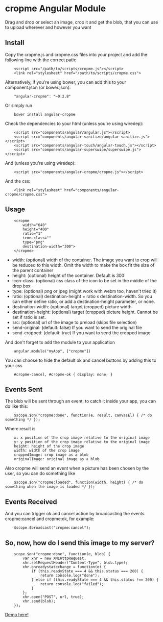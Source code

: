 cropme Angular Module
========================

Drag and drop or select an image, crop it and get the blob, that you can use to upload wherever and however you want

Install
-------

Copy the cropme.js and cropme.css files into your project and add the following line with the correct path:

		<script src="/path/to/scripts/cropme.js"></script>
		<link rel="stylesheet" href="/path/to/scripts/cropme.css">


Alternatively, if you're using bower, you can add this to your component.json (or bower.json):

		"angular-cropme": "~0.2.8"

Or simply run

		bower install angular-cropme

Check the dependencies to your html (unless you're using wiredep):

		<script src="components/angular/angular.js"></script>
		<script src="components/angular-sanitize/angular-sanitize.js"></script>
		<script src="components/angular-touch/angular-touch.js"></script>
		<script src="components/angular-superswipe/superswipe.js"></script>

And (unless you're using wiredep):

		<script src="components/angular-cropme/cropme.js"></script>

And the css:

		<link rel="stylesheet" href="components/angular-cropme/cropme.css">


Usage
-----
		<cropme
			width="640"
			height="400"
			ratio="1"
			icon-class=""
			type="png"
			destination-width="300">
		</cropme>

- width: (optional) width of the container. The image you want to crop will be reduced to this width. Omit the width to make the box fit the size of the parent container
- height: (optional) height of the container. Default is 300
- icon-class: (optional) css class of the icon to be set in the middle of the drop box
- type: (optional) png or jpeg (might work with webm too, haven't tried it)
- ratio: (optional) destination-height = ratio x destination-width. So you can either define ratio, or add a destination-height parameter, or none.
- destination-width: (optional) target (cropped) picture width
- destination-height: (optional) target (cropped) picture height. Cannot be set if ratio is set.
- src: (optional) url of the image to preload (skips file selection)
- send-original: (default: false) If you want to send the original file
- send-cropped: (default: true) If you want to send the cropped image

And don't forget to add the module to your application

		angular.module("myApp", ["cropme"])

You can choose to hide the default ok and cancel buttons by adding this to your css

		#cropme-cancel, #cropme-ok { display: none; }

Events Sent
----------

The blob will be sent through an event, to catch it inside your app, you can do like this:

		$scope.$on("cropme:done", function(e, result, canvasEl) { /* do something */ });

Where result is

		x: x position of the crop image relative to the original image
		y: y position of the crop image relative to the original image
		height: height of the crop image
		width: width of the crop image
		croppedImage: crop image as a blob
		originalImage: original image as a blob

Also cropme will send an event when a picture has been chosen by the user, so you can do something like

		$scope.$on("cropme:loaded", function(width, height) { /* do something when the image is loaded */ });

Events Received
---------------

And you can trigger ok and cancel action by broadcasting the events cropme:cancel and cropme:ok, for example:

		$scope.$broadcast("cropme:cancel");

So, now, how do I send this image to my server?
-----------------------------------------------

		scope.$on("cropme:done", function(e, blob) {
			var xhr = new XMLHttpRequest;
			xhr.setRequestHeader("Content-Type", blob.type);
			xhr.onreadystatechange = function(e) {
				if (this.readyState === 4 && this.status === 200) {
					return console.log("done");
				} else if (this.readyState === 4 && this.status !== 200) {
					return console.log("failed");
				}
			};
			xhr.open("POST", url, true);
			xhr.send(blob);
		});


[Demo here!](http://standupweb.net/cropmedemo)


